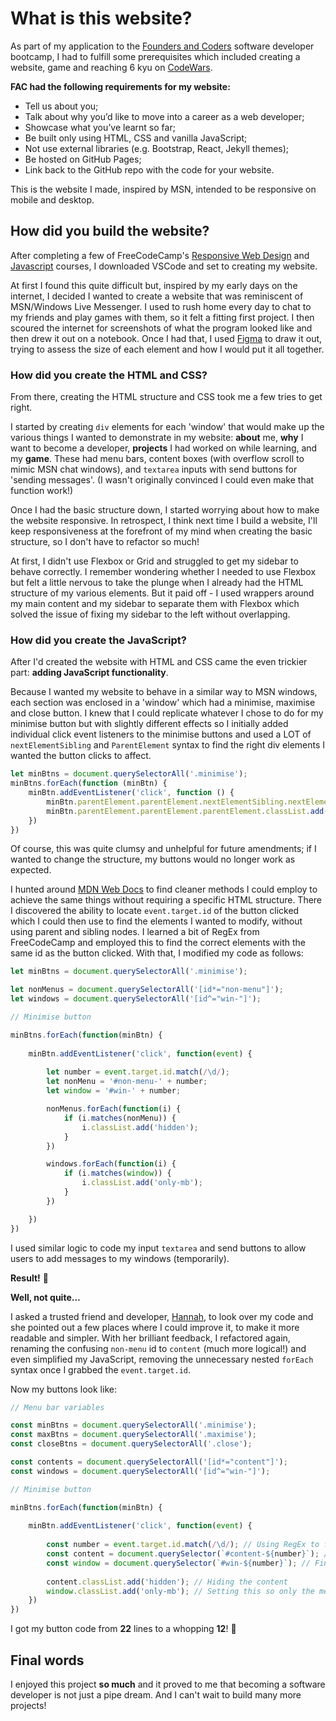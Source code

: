 # What is this website?

As part of my application to the [Founders and Coders](https://www.foundersandcoders.com/learn/) software developer bootcamp, I had to fulfill some prerequisites which included creating a website, game and reaching 6 kyu on [CodeWars](https://www.codewars.com/users/halimahexe).

**FAC had the following requirements for my website:**

- Tell us about you;
- Talk about why you’d like to move into a career as a web developer;
- Showcase what you’ve learnt so far;
- Be built only using HTML, CSS and vanilla JavaScript;
- Not use external libraries (e.g. Bootstrap, React, Jekyll themes);
- Be hosted on GitHub Pages;
- Link back to the GitHub repo with the code for your website.

This is the website I made, inspired by MSN, intended to be responsive on mobile and desktop.

## How did you build the website?

After completing a few of FreeCodeCamp's [Responsive Web Design](https://www.freecodecamp.org/learn/2022/responsive-web-design/) and [Javascript](https://www.freecodecamp.org/learn/javascript-algorithms-and-data-structures/) courses, I downloaded VSCode and set to creating my website.

At first I found this quite difficult but, inspired by my early days on the internet, I decided I wanted to create a website that was reminiscent of MSN/Windows Live Messenger. I used to rush home every day to chat to my friends and play games with them, so it felt a fitting first project. I then scoured the internet for screenshots of what the program looked like and then drew it out on a notebook. Once I had that, I used [Figma](https://www.figma.com/files/recents-and-sharing?fuid=1253040728702586311) to draw it out, trying to assess the size of each element and how I would put it all together.

### How did you create the HTML and CSS?

From there, creating the HTML structure and CSS took me a few tries to get right.

I started by creating `div` elements for each 'window' that would make up the various things I wanted to demonstrate in my website: **about** me, **why** I want to become a developer, **projects** I had worked on while learning, and my **game**. These had menu bars, content boxes (with overflow scroll to mimic MSN chat windows), and `textarea` inputs with send buttons for 'sending messages'. (I wasn't originally convinced I could even make that function work!)

Once I had the basic structure down, I started worrying about how to make the website responsive. In retrospect, I think next time I build a website, I'll keep responsiveness at the forefront of my mind when creating the basic structure, so I don't have to refactor so much!

At first, I didn't use Flexbox or Grid and struggled to get my sidebar to behave correctly. I remember wondering whether I needed to use Flexbox but felt a little nervous to take the plunge when I already had the HTML structure of my various elements. But it paid off - I used wrappers around my main content and my sidebar to separate them with Flexbox which solved the issue of fixing my sidebar to the left without overlapping.

### How did you create the JavaScript?

After I'd created the website with HTML and CSS came the even trickier part: **adding JavaScript functionality**.

Because I wanted my website to behave in a similar way to MSN windows, each section was enclosed in a 'window' which had a minimise, maximise and close button. I knew that I could replicate whatever I chose to do for my minimise button but with slightly different effects so I initially added individual click event listeners to the minimise buttons and used a LOT of `nextElementSibling` and `ParentElement` syntax to find the right div elements I wanted the button clicks to affect.

```js
let minBtns = document.querySelectorAll('.minimise');
minBtns.forEach(function (minBtn) {
    minBtn.addEventListener('click', function () {
        minBtn.parentElement.parentElement.nextElementSibling.nextElementSibling.classList.add('hidden');
        minBtn.parentElement.parentElement.parentElement.classList.add('only-mb');
    })
})
```

Of course, this was quite clumsy and unhelpful for future amendments; if I wanted to change the structure, my buttons would no longer work as expected.

I hunted around [MDN Web Docs](https://developer.mozilla.org/en-US/) to find cleaner methods I could employ to achieve the same things without requiring a specific HTML structure. There I discovered the ability to locate `event.target.id` of the button clicked which I could then use to find the elements I wanted to modify, without using parent and sibling nodes. I learned a bit of RegEx from FreeCodeCamp and employed this to find the correct elements with the same id as the button clicked. With that, I modified my code as follows:

```js
let minBtns = document.querySelectorAll('.minimise');

let nonMenus = document.querySelectorAll('[id*="non-menu"]');
let windows = document.querySelectorAll('[id^="win-"]');

// Minimise button

minBtns.forEach(function(minBtn) {
    
    minBtn.addEventListener('click', function(event) {
        
        let number = event.target.id.match(/\d/);
        let nonMenu = '#non-menu-' + number;
        let window = '#win-' + number;

        nonMenus.forEach(function(i) {
            if (i.matches(nonMenu)) {
                i.classList.add('hidden');
            }
        })

        windows.forEach(function(i) {
            if (i.matches(window)) {
                i.classList.add('only-mb');
            }
        })

    })
})
```

I used similar logic to code my input `textarea` and send buttons to allow users to add messages to my windows (temporarily).

**Result!** 🎉

**Well, not quite...**

I asked a trusted friend and developer, [Hannah](https://github.com/hannahgooding), to look over my code and she pointed out a few places where I could improve it, to make it more readable and simpler. With her brilliant feedback, I refactored again, renaming the confusing `non-menu` id to `content` (much more logical!) and even simplified my JavaScript, removing the unnecessary nested `forEach` syntax once I grabbed the `event.target.id`.

Now my buttons look like:
```js
// Menu bar variables

const minBtns = document.querySelectorAll('.minimise');
const maxBtns = document.querySelectorAll('.maximise');
const closeBtns = document.querySelectorAll('.close');

const contents = document.querySelectorAll('[id*="content"]');
const windows = document.querySelectorAll('[id^="win-"]');

// Minimise button

minBtns.forEach(function(minBtn) {
    
    minBtn.addEventListener('click', function(event) {
        
        const number = event.target.id.match(/\d/); // Using RegEx to find the target id number
        const content = document.querySelector(`#content-${number}`); // Finding element with id #content-number
        const window = document.querySelector(`#win-${number}`); // Finding element with id #win-number
        
        content.classList.add('hidden'); // Hiding the content
        window.classList.add('only-mb'); // Setting this so only the menu bar shows up
    })
})
```

I got my button code from **22** lines to a whopping **12**! 🎉

## Final words

I enjoyed this project **so much** and it proved to me that becoming a software developer is not just a pipe dream. And I can't wait to build many more projects!